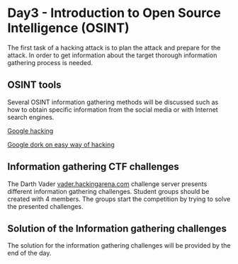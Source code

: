 # Day3 - Introduction to Open Source Intelligence (OSINT)

The first task of a hacking attack is to plan the attack and prepare for the attack. In order to get information about the target thorough information gathering process is needed.

## OSINT tools 

Several OSINT information gathering methods will be discussed such as how to obtain specific information from the social media or with Internet search engines.

[Google hacking](https://www.blackhat.com/presentations/bh-europe-05/BH_EU_05-Long.pdf)

[Google dork on easy way of hacking](https://www.cybrary.it/blog/0p3n/google-dorks-easy-way-of-hacking/)

## Information gathering CTF challenges

The Darth Vader [vader.hackingarena.com](https://vader.hackingarena.com) challenge server presents different information gathering challenges. 
Student groups should be created with 4 members. The groups start the competition by trying to solve the presented challenges. 

## Solution of the Information gathering challenges

The solution for the information gathering challenges will be provided by the end of the day.


